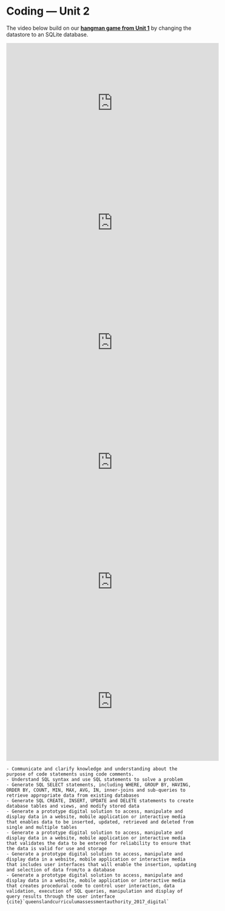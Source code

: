 # Coding &mdash; Unit 2

The video below build on our **[hangman game from Unit 1](2-1_coding_unit_1.md)** by changing the datastore to an SQLite database.

<iframe width="560" height="315" src="https://www.youtube-nocookie.com/embed/bG9DT_PgKvg?si=6s-KmxaTm81lisUL" title="YouTube video player" frameborder="0" allow="accelerometer; autoplay; clipboard-write; encrypted-media; gyroscope; picture-in-picture; web-share" allowfullscreen></iframe>

<iframe width="560" height="315" src="https://www.youtube-nocookie.com/embed/gC9KTYEithM?si=tFXsIT2wnRMzpfVz" title="YouTube video player" frameborder="0" allow="accelerometer; autoplay; clipboard-write; encrypted-media; gyroscope; picture-in-picture; web-share" allowfullscreen></iframe>

<iframe width="560" height="315" src="https://www.youtube-nocookie.com/embed/dXxiSmH1358?si=5-AJ0zmAUTeDNKPc" title="YouTube video player" frameborder="0" allow="accelerometer; autoplay; clipboard-write; encrypted-media; gyroscope; picture-in-picture; web-share" allowfullscreen></iframe>

<iframe width="560" height="315" src="https://www.youtube-nocookie.com/embed/kjTHWUKZlRE?si=ZePIYFDbhgAlkpGl" title="YouTube video player" frameborder="0" allow="accelerometer; autoplay; clipboard-write; encrypted-media; gyroscope; picture-in-picture; web-share" allowfullscreen></iframe>

<iframe width="560" height="315" src="https://www.youtube-nocookie.com/embed/w9UC3aeKmcE?si=KnjOUnAMS2157lGT" title="YouTube video player" frameborder="0" allow="accelerometer; autoplay; clipboard-write; encrypted-media; gyroscope; picture-in-picture; web-share" allowfullscreen></iframe>

<iframe width="560" height="315" src="https://www.youtube-nocookie.com/embed/YRrgP-VGqig?si=pHU8Uj1yU9b_MeuD" title="YouTube video player" frameborder="0" allow="accelerometer; autoplay; clipboard-write; encrypted-media; gyroscope; picture-in-picture; web-share" allowfullscreen></iframe>

```{admonition} Unit 2 subject matter covered:
- Communicate and clarify knowledge and understanding about the purpose of code statements using code comments.
- Understand SQL syntax and use SQL statements to solve a problem
- Generate SQL SELECT statements, including WHERE, GROUP BY, HAVING, ORDER BY, COUNT, MIN, MAX, AVG, IN, inner-joins and sub-queries to retrieve appropriate data from existing databases
- Generate SQL CREATE, INSERT, UPDATE and DELETE statements to create database tables and views, and modify stored data
- Generate a prototype digital solution to access, manipulate and display data in a website, mobile application or interactive media that enables data to be inserted, updated, retrieved and deleted from single and multiple tables
- Generate a prototype digital solution to access, manipulate and display data in a website, mobile application or interactive media that validates the data to be entered for reliability to ensure that the data is valid for use and storage
- Generate a prototype digital solution to access, manipulate and display data in a website, mobile application or interactive media that includes user interfaces that will enable the insertion, updating and selection of data from/to a database
- Generate a prototype digital solution to access, manipulate and display data in a website, mobile application or interactive media that creates procedural code to control user interaction, data validation, execution of SQL queries, manipulation and display of query results through the user interface
{cite}`queenslandcurriculumassessmentauthority_2017_digital`
```